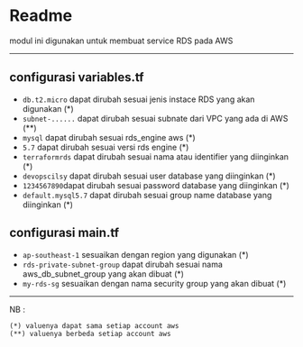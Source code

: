 # Readme
modul ini digunakan untuk membuat service RDS pada AWS

---

## configurasi variables.tf
* `db.t2.micro` dapat dirubah sesuai jenis instace RDS yang akan digunakan (*)
* `subnet-......` dapat dirubah sesuai subnate dari VPC yang ada di AWS (**)
* `mysql` dapat dirubah sesuai rds_engine aws (*)
* `5.7` dapat dirubah sesuai versi rds engine (*)
* `terraformrds` dapat dirubah sesuai nama atau identifier yang diinginkan (*)
* `devopscilsy` dapat dirubah sesuai user database yang diinginkan (*)
* `1234567890`dapat dirubah sesuai password database yang diinginkan (*)
* `default.mysql5.7` dapat dirubah sesuai group name database yang diinginkan (*)


## configurasi main.tf
* `ap-southeast-1` sesuaikan dengan region yang digunakan (*)
* `rds-private-subnet-group` dapat dirubah sesuai nama aws_db_subnet_group yang akan dibuat (*) 
* `my-rds-sg` sesuaikan dengan nama security group yang akan dibuat (*)


---
NB : 
```
(*) valuenya dapat sama setiap account aws
(**) valuenya berbeda setiap account aws
```


